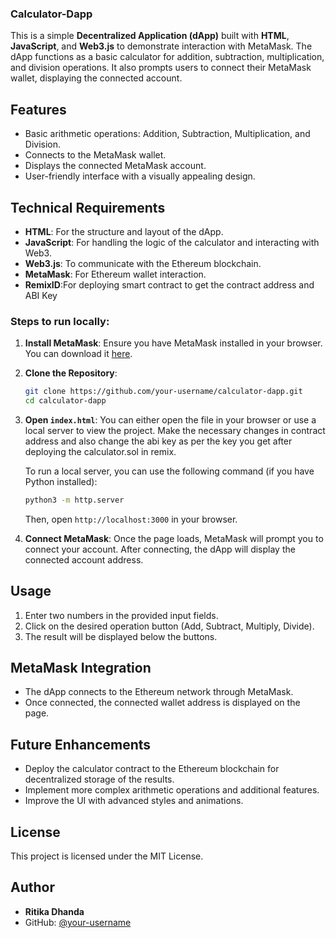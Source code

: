 ### Calculator-Dapp
This is a simple **Decentralized Application (dApp)** built with **HTML**, **JavaScript**, and **Web3.js** to demonstrate interaction with MetaMask. 
The dApp functions as a basic calculator for addition, subtraction, multiplication, and division operations. 
It also prompts users to connect their MetaMask wallet, displaying the connected account.

## Features

- Basic arithmetic operations: Addition, Subtraction, Multiplication, and Division.
- Connects to the MetaMask wallet.
- Displays the connected MetaMask account.
- User-friendly interface with a visually appealing design.

## Technical Requirements

- **HTML**: For the structure and layout of the dApp.
- **JavaScript**: For handling the logic of the calculator and interacting with Web3.
- **Web3.js**: To communicate with the Ethereum blockchain.
- **MetaMask**: For Ethereum wallet interaction.
- **RemixID**:For deploying smart contract to get the contract address and ABI Key
  
  

### Steps to run locally:

1. **Install MetaMask**: Ensure you have MetaMask installed in your browser. You can download it [here](https://metamask.io/).
2. **Clone the Repository**:
   ```bash
   git clone https://github.com/your-username/calculator-dapp.git
   cd calculator-dapp
   ```
3. **Open `index.html`**: You can either open the file in your browser or use a local server to view the project.
   Make the necessary changes in contract address and also change the abi key as per the key you get after deploying the calculator.sol in remix.

   To run a local server, you can use the following command (if you have Python installed):
   ```bash
   python3 -m http.server
   ```
   Then, open `http://localhost:3000` in your browser.

5. **Connect MetaMask**: Once the page loads, MetaMask will prompt you to connect your account. After connecting, the dApp will display the connected account address.

## Usage

1. Enter two numbers in the provided input fields.
2. Click on the desired operation button (Add, Subtract, Multiply, Divide).
3. The result will be displayed below the buttons.


## MetaMask Integration

- The dApp connects to the Ethereum network through MetaMask.
- Once connected, the connected wallet address is displayed on the page.

## Future Enhancements

- Deploy the calculator contract to the Ethereum blockchain for decentralized storage of the results.
- Implement more complex arithmetic operations and additional features.
- Improve the UI with advanced styles and animations.

## License

This project is licensed under the MIT License.

## Author
- **Ritika Dhanda**
- GitHub: [@your-username](https://github.com/your-username)

